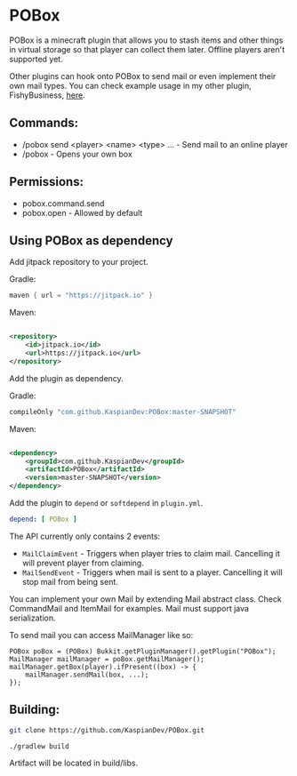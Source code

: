 # POBox

POBox is a minecraft plugin that allows you to stash items and other things in
virtual storage so that player can collect them later. Offline players aren't
supported yet.

Other plugins can hook onto POBox to send mail or even implement their own mail
types. You can check example usage in my other plugin,
FishyBusiness, [here](https://github.com/KaspianDev/FishyBusiness).

## Commands:

- /pobox send <player\> <name\> <type\> ... - Send mail to an online player
- /pobox - Opens your own box

## Permissions:

- pobox.command.send
- pobox.open - Allowed by default

## Using POBox as dependency

Add jitpack repository to your project.

Gradle:

```groovy
maven { url = "https://jitpack.io" }
```

Maven:

```xml

<repository>
    <id>jitpack.io</id>
    <url>https://jitpack.io</url>
</repository>
```

Add the plugin as dependency.

Gradle:

```groovy
compileOnly "com.github.KaspianDev:POBox:master-SNAPSHOT"
```

Maven:

```xml

<dependency>
    <groupId>com.github.KaspianDev</groupId>
    <artifactId>POBox</artifactId>
    <version>master-SNAPSHOT</version>
</dependency>
```

Add the plugin to `depend` or `softdepend` in `plugin.yml`.

```yml
depend: [ POBox ]
```

The API currently only contains 2 events:

- `MailClaimEvent` - Triggers when player tries to claim mail. Cancelling it
  will prevent player from claiming.
- `MailSendEvent` - Triggers when mail is sent to a player. Cancelling it will
  stop mail from being sent.

You can implement your own Mail by extending Mail abstract class. Check
CommandMail and ItemMail for examples. Mail must support java serialization.

To send mail you can access MailManager like so:

```
POBox poBox = (POBox) Bukkit.getPluginManager().getPlugin("POBox");
MailManager mailManager = poBox.getMailManager();
mailManager.getBox(player).ifPresent((box) -> {
    mailManager.sendMail(box, ...);
});
```

## Building:

```sh
git clone https://github.com/KaspianDev/POBox.git
```

```sh
./gradlew build
```

Artifact will be located in build/libs.

